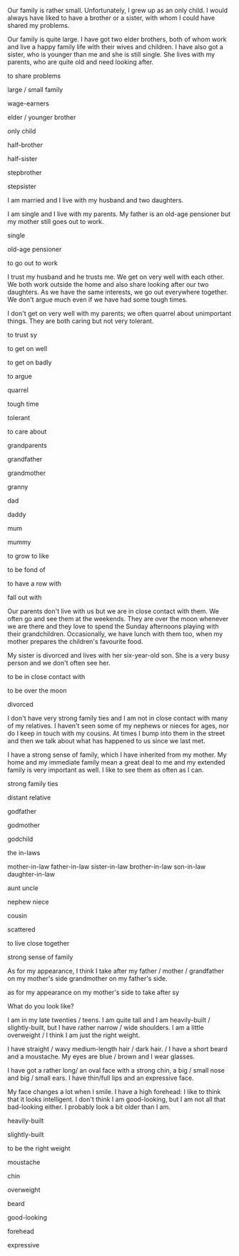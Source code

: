 Our family is rather small. Unfortunately, I grew up as an only child. I would always have liked to have a brother or a sister, with whom I could have shared my problems.

Our family is quite large. I have got two elder brothers, both of whom work and live a happy family life with their wives and children. I have also got a sister, who is younger than me and she is still single. She lives with my parents, who are quite old and need looking after.

to share problems

large / small family

wage-earners

elder / younger brother

only child

half-brother

half-sister

stepbrother

stepsister

I am married and I live with my husband and two daughters.

I am single and I live with my parents. My father is an old-age pensioner but my mother still goes out to work.

single

old-age pensioner

to go out to work

I trust my husband and he trusts me. We get on very well with each other. We both work outside the home and also share looking after our two daughters. As we have the same interests, we go out everywhere together. We don't argue much even if we have had some tough times.

I don't get on very well with my parents; we often quarrel about unimportant things. They are both caring but not very tolerant.

to trust sy

to get on well

to get on badly

to argue

quarrel

tough time

tolerant

to care about

grandparents

grandfather

grandmother

granny

dad

daddy

mum

mummy

to grow to like

to be fond of

to have a row with

fall out with

Our parents don't live with us but we are in close contact with them. We often go and see them at the weekends. They are over the moon whenever we are there and they love to spend the Sunday afternoons playing with their grandchildren. Occasionally, we have lunch with them too, when my mother prepares the children's favourite food.

My sister is divorced and lives with her six-year-old son. She is a very busy person and we don't often see her.

to be in close contact with

to be over the moon

divorced

I don't have very strong family ties and I am not in close contact with many of my relatives. I haven't seen some of my nephews or nieces for ages, nor do I keep in touch with my cousins. At times I bump into them in the street and then we talk about what has happened to us since we last met.

I have a strong sense of family, which I have inherited from my mother. My home and my immediate family mean a great deal to me and my extended family is very important as well. I like to see them as often as I can.

strong family ties

distant relative

godfather

godmother

godchild

the in-laws

mother-in-law
father-in-law
sister-in-law
brother-in-law
son-in-law
daughter-in-law

aunt
uncle

nephew
niece

cousin

scattered

to live close together

strong sense of family

As for my appearance, I think I take after my father / mother / grandfather on my mother's side grandmother on my father's side.

as for my appearance
on my mother's side
to take after sy

What do you look like?

I am in my late twenties / teens. I am quite tall and I am heavily-built / slightly-built, but I have rather narrow / wide shoulders. I am a little overweight / I think I am just the right weight.

I have straight / wavy medium-length hair / dark hair. / I have a short beard and a moustache. My eyes are blue / brown and I wear glasses.

I have got a rather long/ an oval face with a strong chin, a big / small nose and big / small ears. I have thin/full lips and an expressive face.

My face changes a lot when I smile. I have a high forehead: I like to think that it looks intelligent. I don't think I am good-looking, but I am not all that bad-looking either. I probably look a bit older than I am.

heavily-built

slightly-built

to be the right weight

moustache

chin

overweight

beard

good-looking

forehead

expressive

